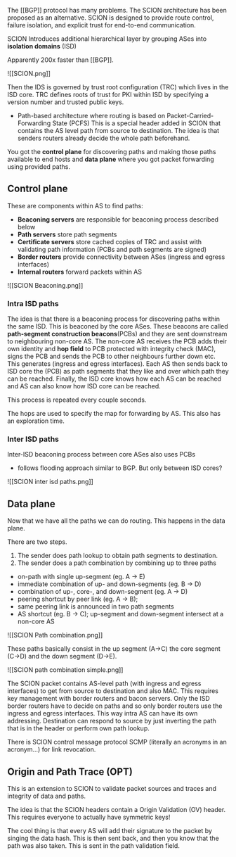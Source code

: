 
The [[BGP]] protocol has many problems. The SCION architecture has been proposed as an alternative. SCION is designed to provide route control, failure isolation, and explicit trust for end-to-end communication.

SCION Introduces additional hierarchical layer by grouping ASes into **isolation domains** (ISD)

Apparently 200x faster than [[BGP]].


![[SCION.png]]

Then the IDS is governed by trust root configuration (TRC) which lives in the ISD core. TRC defines roots of trust for PKI within ISD by specifying a version number and trusted public keys. 

- Path-based architecture where routing is based on Packet-Carried-Forwarding State (PCFS)
This is a special header added in SCION that contains the AS level path from source to destination.
The idea is that senders routers already decide the whole path beforehand. 

You got the **control plane** for discovering paths and making those paths available to end hosts and **data plane** where you got packet forwarding using provided paths.

## Control plane

These are components within AS to find paths:

- **Beaconing servers** are responsible for beaconing process described below
- **Path servers** store path segments 
- **Certificate servers** store cached copies of TRC and assist with validating path information (PCBs and path segments are signed) 
- **Border routers** provide connectivity between ASes (ingress and egress interfaces) 
- **Internal routers** forward packets within AS

![[SCION Beaconing.png]]

### Intra ISD paths 

The idea is that there is a beaconing process for discovering paths within the same ISD. This is beaconed by the core ASes. These beacons are called **path-segment construction beacons**(PCBs) and they are sent downstream to neighbouring non-core AS. The non-core AS receives the PCB adds their own identity and **hop field** to PCB protected with integrity check (MAC), signs the PCB and sends the PCB to other neighbours further down etc. This generates (ingress and egress interfaces). 
Each AS then sends back to ISD core the (PCB) as path segments that they like and over which path they can be reached. Finally, the ISD core knows how each AS can be reached and AS can also know how ISD core can be reached. 

This process is repeated every couple seconds. 

The hops are used to specify the map for forwarding by AS. This also has an exploration time. 

### Inter ISD paths

Inter-ISD beaconing process between core ASes also uses PCBs 
- follows flooding approach similar to BGP. 
But only between ISD cores? 

![[SCION inter isd paths.png]]

## Data plane

Now that we have all the paths we can do routing. This happens in the data plane. 

There are two steps. 
1. The sender does path lookup to obtain path segments to destination. 
2. The sender does a path combination by combining up to three paths 

- on-path with single up-segment (eg. A → E) 
- immediate combination of up- and down-segments (eg. B → D) 
- combination of up-, core-, and down-segment (eg. A → D) 
- peering shortcut by peer link (eg. A → B); 
- same peering link is announced in two path segments 
- AS shortcut (eg. B → C); up-segment and down-segment intersect at a non-core AS


![[SCION Path combination.png]]

These paths basically consist in the up segment (A->C) the core segment (C->D) and the down segment (D->E).

![[SCION path combination simple.png]]


The SCION packet contains AS-level path (with ingress and egress interfaces) to get from source to destination and also MAC. This requires key management with border routers and bacon servers. Only the ISD border routers have to decide on paths and so only border routers use the ingress and egress interfaces. This way intra AS can have its own addressing. Destination can respond to source by just inverting the path that is in the header or perform own path lookup. 

There is SCION control message protocol SCMP (literally an acronyms in an acronym...) for link revocation.  

## Origin and Path Trace (OPT) 

This is an extension to SCION to validate packet sources and traces and integrity of data and  paths. 

The idea is that the SCION headers contain a Origin Validation (OV) header. This requires everyone to actually have symmetric keys!

The cool thing is that every AS will add their signature to the packet by singing the data hash. This is then sent back, and then you know that the path was also taken. This is sent in the path validation field. 


